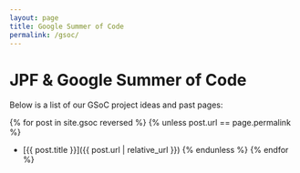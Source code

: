 ```yaml
---
layout: page
title: Google Summer of Code
permalink: /gsoc/
---
```


# JPF & Google Summer of Code

Below is a list of our GSoC project ideas and past pages:

{% for post in site.gsoc reversed %}
{% unless post.url == page.permalink %}
- [{{ post.title }}]({{ post.url | relative_url }})
  {% endunless %}
  {% endfor %}
